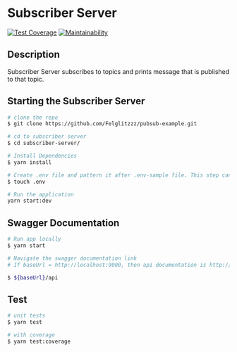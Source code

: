 # Subscriber Server

[![Test Coverage](https://api.codeclimate.com/v1/badges/7675f7e631d3e3743dbd/test_coverage)](https://codeclimate.com/github/Felglitzzz/pubsub-example/test_coverage) [![Maintainability](https://api.codeclimate.com/v1/badges/7675f7e631d3e3743dbd/maintainability)](https://codeclimate.com/github/Felglitzzz/pubsub-example/maintainability)

## Description

Subscriber Server subscribes to topics and prints message that is published to that topic. 


## Starting the Subscriber Server

```bash
# clone the repo
$ git clone https://github.com/Felglitzzz/pubsub-example.git

# cd to subscriber server
$ cd subscriber-server/

# Install Dependencies
$ yarn install

# Create .env file and pattern it after .env-sample file. This step can be ignored though as there are default values for the environment variables
$ touch .env

# Run the application
yarn start:dev

```

## Swagger Documentation
```bash
# Run app locally
$ yarn start

# Navigate the swagger documentation link
# If baseUrl = http://localhost:9000, then api documentation is http://localhost:9000/api

$ ${baseUrl}/api
```

## Test

```bash
# unit tests
$ yarn test

# with coverage
$ yarn test:coverage
```
